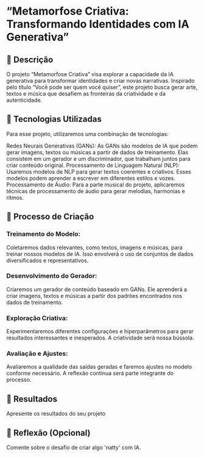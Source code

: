 # “Metamorfose Criativa: Transformando Identidades com IA Generativa”

## 📒 Descrição
O projeto “Metamorfose Criativa” visa explorar a capacidade da IA generativa para transformar identidades e criar novas narrativas. Inspirado pelo título “Você pode ser quem você quiser”, este projeto busca gerar arte, textos e música que desafiem as fronteiras da criatividade e da autenticidade.

## 🤖 Tecnologias Utilizadas
Para esse projeto, utilizaremos uma combinação de tecnologias:

Redes Neurais Generativas (GANs):
As GANs são modelos de IA que podem gerar imagens, textos ou músicas a partir de dados de treinamento. Elas consistem em um gerador e um discriminador, que trabalham juntos para criar conteúdo original.
Processamento de Linguagem Natural (NLP):
Usaremos modelos de NLP para gerar textos coerentes e criativos. Esses modelos podem aprender a escrever em diferentes estilos e vozes.
Processamento de Áudio:
Para a parte musical do projeto, aplicaremos técnicas de processamento de áudio para gerar melodias, harmonias e ritmos.

## 🧐 Processo de Criação
### Treinamento do Modelo:
Coletaremos dados relevantes, como textos, imagens e músicas, para treinar nossos modelos de IA. Isso envolverá o uso de conjuntos de dados diversificados e representativos.
### Desenvolvimento do Gerador:
Criaremos um gerador de conteúdo baseado em GANs. Ele aprenderá a criar imagens, textos e músicas a partir dos padrões encontrados nos dados de treinamento.
### Exploração Criativa:
Experimentaremos diferentes configurações e hiperparâmetros para gerar resultados interessantes e inesperados. A criatividade será nossa bússola.
### Avaliação e Ajustes:
Avaliaremos a qualidade das saídas geradas e faremos ajustes no modelo conforme necessário. A reflexão contínua será parte integrante do processo.

## 🚀 Resultados
Apresente os resultados do seu projeto

## 💭 Reflexão (Opcional)
Comente sobre o desafio de criar algo 'natty' com IA.
